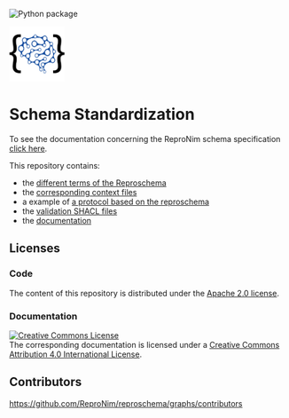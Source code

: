![Python package](https://github.com/ReproNim/reproschema/workflows/Python%20package/badge.svg)

<img src="docs/img/reproschema_logo.png" width="100px" />

# Schema Standardization

To see the documentation concerning the ReproNim schema specification [click here](https://www.repronim.org/reproschema/).

This repository contains:

-   the [different terms of the Reproschema](./terms)
-   the [corresponding context files](./contexts)
-   a example of [a protocol based on the reproschema](./examples)
-   the [validation SHACL files](./validation)
-   the [documentation](./docs)


## Licenses

### Code

The content of this repository is distributed under the [Apache 2.0 license](./LICENSE).

### Documentation

<a rel="license" href="http://creativecommons.org/licenses/by/4.0/"><img alt="Creative Commons License" style="border-width:0" src="https://i.creativecommons.org/l/by/4.0/88x31.png" /></a><br />The corresponding documentation is licensed under a <a rel="license" href="http://creativecommons.org/licenses/by/4.0/">Creative Commons Attribution 4.0 International License</a>.

## Contributors

https://github.com/ReproNim/reproschema/graphs/contributors
